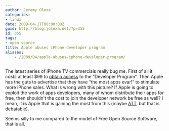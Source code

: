 ```yaml
---
author: Jeremy Olexa
categories:
- linux
date: 2009-04-17T00:00:00Z
guid: http://blog.jolexa.net/?p=355
id: 355
tags:
- open source
title: Apple abuses iPhone developer program
aliases:
    - /2009/04/apple-abuses-iphone-developer-program/
---
```


The latest series of iPhone TV commercials really bug me. First of all it *costs* at least $99 to [obtain access][1] to the &#8220;Developer Program&#8221;. Then Apple has the guts to advertise that they have &#8220;the most apps evar!&#8221; to stimulate more iPhone sales. What is wrong with this picture? If Apple is going to exploit the work of apps developers, many of whom distribute their apps for free, then shouldn't the cost to join the developer network be free as well? I mean, it **is** Apple that is gaining the most from this (maybe [ATT][2], but that is debatable).

Seems silly to me compared to the model of Free Open Source Software, that is all.

 [1]: http://developer.apple.com/iphone/program/
 [2]: http://www.engadget.com/2009/04/15/atandt-purportedly-looking-to-push-iphone-exclusivity-to-2011/